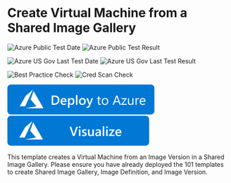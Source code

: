 # Create Virtual Machine from a Shared Image Gallery

![Azure Public Test Date](https://azurequickstartsservice.blob.core.windows.net/badges/101-vm-from-sig/PublicLastTestDate.svg)
![Azure Public Test Result](https://azurequickstartsservice.blob.core.windows.net/badges/101-vm-from-sig/PublicDeployment.svg)

![Azure US Gov Last Test Date](https://azurequickstartsservice.blob.core.windows.net/badges/101-vm-from-sig/FairfaxLastTestDate.svg)
![Azure US Gov Last Test Result](https://azurequickstartsservice.blob.core.windows.net/badges/101-vm-from-sig/FairfaxDeployment.svg)

![Best Practice Check](https://azurequickstartsservice.blob.core.windows.net/badges/101-vm-from-sig/BestPracticeResult.svg)
![Cred Scan Check](https://azurequickstartsservice.blob.core.windows.net/badges/101-vm-from-sig/CredScanResult.svg)

[![Deploy To Azure](https://raw.githubusercontent.com/Azure/azure-quickstart-templates/master/1-CONTRIBUTION-GUIDE/images/deploytoazure.svg?sanitize=true)]("https://portal.azure.com/#create/Microsoft.Template/uri/https%3A%2F%2Fraw.githubusercontent.com%2FAzure%2Fazure-quickstart-templates%2Fmaster%2F101-vm-from-sig%2Fazuredeploy.json")  [![Visualize](https://raw.githubusercontent.com/Azure/azure-quickstart-templates/master/1-CONTRIBUTION-GUIDE/images/visualizebutton.svg?sanitize=true)]("http://armviz.io/#/?load=https%3A%2F%2Fraw.githubusercontent.com%2FAzure%2Fazure-quickstart-templates%2Fmaster%2F101-vm-from-sig%2Fazuredeploy.json")
    


This template creates a Virtual Machine from an Image Version in a Shared Image Gallery. Please ensure you have already deployed the 101 templates to create Shared Image Gallery, Image Definition, and Image Version. 

